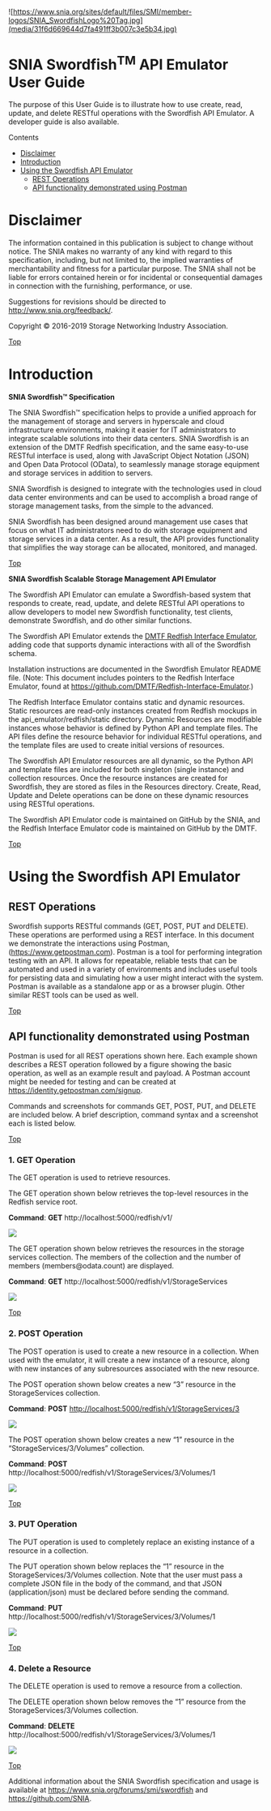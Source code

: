 
<a name="section"></a>

![https://www.snia.org/sites/default/files/SMI/member-logos/SNIA_SwordfishLogo%20Tag.jpg](media/31f6d669644d7fa491ff3b007c3e5b34.jpg)


# SNIA Swordfish<sup>TM</sup> API Emulator User Guide


The purpose of this User Guide is to illustrate how to use create, read, update,
and delete RESTful operations with the Swordfish API Emulator. A developer guide
is also available.

Contents
- [Disclaimer](#disclaimer)
- [Introduction](#introduction)
- [Using the Swordfish API Emulator](#using-the-swordfish-api-emulator)
  * [REST Operations](#rest-operations)
  * [API functionality demonstrated using Postman](#api-functionality-demonstrated-using-postman)


Disclaimer
==========

The information contained in this publication is subject to change without
notice. The SNIA makes no warranty of any kind with regard to this
specification, including, but not limited to, the implied warranties of
merchantability and fitness for a particular purpose. The SNIA shall not be
liable for errors contained herein or for incidental or consequential damages in
connection with the furnishing, performance, or use.

Suggestions for revisions should be directed to <http://www.snia.org/feedback/>.

Copyright © 2016-2019 Storage Networking Industry Association.

[Top](#section)

Introduction
============

**SNIA Swordfish™ Specification**

The SNIA Swordfish™ specification helps to provide a unified approach for the
management of storage and servers in hyperscale and cloud infrastructure
environments, making it easier for IT administrators to integrate scalable
solutions into their data centers. SNIA Swordfish is an extension of the DMTF
Redfish specification, and the same easy-to-use RESTful interface is used, along
with JavaScript Object Notation (JSON) and Open Data Protocol (OData), to
seamlessly manage storage equipment and storage services in addition to servers.

SNIA Swordfish is designed to integrate with the technologies used in cloud data
center environments and can be used to accomplish a broad range of storage
management tasks, from the simple to the advanced.

SNIA Swordfish has been designed around management use cases that focus on what
IT administrators need to do with storage equipment and storage services in a
data center. As a result, the API provides functionality that simplifies the way
storage can be allocated, monitored, and managed.

[Top](#section)

**SNIA Swordfish Scalable Storage Management API Emulator**

The Swordfish API Emulator can emulate a Swordfish-based system that responds to
create, read, update, and delete RESTful API operations to allow developers to
model new Swordfish functionality, test clients, demonstrate Swordfish, and do
other similar functions.

The Swordfish API Emulator extends the [DMTF Redfish Interface
Emulator](https://github.com/DMTF/Redfish-Interface-Emulator), adding code that
supports dynamic interactions with all of the Swordfish schema.

Installation instructions are documented in the Swordfish Emulator README file.
(Note: This document includes pointers to the Redfish Interface Emulator, found
at <https://github.com/DMTF/Redfish-Interface-Emulator>.)

The Redfish Interface Emulator contains static and dynamic resources. Static
resources are read-only instances created from Redfish mockups in the
api_emulator/redfish/static directory. Dynamic Resources are modifiable
instances whose behavior is defined by Python API and template files. The API
files define the resource behavior for individual RESTful operations, and the
template files are used to create initial versions of resources.

The Swordfish API Emulator resources are all dynamic, so the Python API and
template files are included for both singleton (single instance) and collection
resources. Once the resource instances are created for Swordfish, they are
stored as files in the Resources directory. Create, Read, Update and Delete
operations can be done on these dynamic resources using RESTful operations.

The Swordfish API Emulator code is maintained on GitHub by the SNIA, and the
Redfish Interface Emulator code is maintained on GitHub by the DMTF.

[Top](#section)

Using the Swordfish API Emulator
================================

REST Operations
----------------

Swordfish supports RESTful commands (GET, POST, PUT and DELETE). These
operations are performed using a REST interface. In this document we demonstrate
the interactions using Postman, (<https://www.getpostman.com>). Postman is a
tool for performing integration testing with an API. It allows for repeatable,
reliable tests that can be automated and used in a variety of environments and
includes useful tools for persisting data and simulating how a user might
interact with the system. Postman is available as a standalone app or as a
browser plugin. Other similar REST tools can be used as well.

[Top](#section)

API functionality demonstrated using Postman
---------------------------------------------

Postman is used for all REST operations shown here. Each example shown describes
a REST operation followed by a figure showing the basic operation, as well as an
example result and payload. A Postman account might be needed for testing and
can be created at <https://identity.getpostman.com/signup>.

Commands and screenshots for commands GET, POST, PUT, and DELETE are included
below. A brief description, command syntax and a screenshot each is listed
below.

[Top](#section)


### 1.  **GET** Operation

The GET operation is used to retrieve resources.

The GET operation shown below retrieves the top-level resources in the Redfish
service root.

**Command**: **GET** http://localhost:5000/redfish/v1/

![](media/a558cf4d45aeddc2c56307508f3b7f19.png)

The GET operation shown below retrieves the resources in the storage services
collection. The members of the collection and the number of members
(members\@odata.count) are displayed.

**Command**: **GET** http://localhost:5000/redfish/v1/StorageServices

![](media/0f90e32b39c8917e7ee3ac4b676e84d4.png)

[Top](#section)


 ### 2.  **POST** Operation

The POST operation is used to create a new resource in a collection. When used
with the emulator, it will create a new instance of a resource, along with new
instances of any subresources associated with the new resource.

The POST operation shown below creates a new “3” resource in the StorageServices
collection.

**Command**: **POST** <http://localhost:5000/redfish/v1/StorageServices/3>

![](media/eed2dee4ca79596b2b37d990ccaf869a.png)

The POST operation shown below creates a new “1” resource in the
“StorageServices/3/Volumes” collection.

**Command**: **POST**
http://localhost:5000/redfish/v1/StorageServices/3/Volumes/1

![](media/5b1d5b877487b4eac0478d87f9349090.png)

[Top](#section)


### 3.  **PUT** Operation

The PUT operation is used to completely replace an existing instance of a resource in a collection.

The PUT operation shown below replaces the “1” resource in the
StorageServices/3/Volumes collection. Note that the user must pass a
complete JSON file in the body of the command, and that JSON
(application/json) must be declared before sending the command.

**Command**: **PUT**
    http://localhost:5000/redfish/v1/StorageServices/3/Volumes/1

![](media/ade667e0c72e3fb7c3b21f7b48a12481.png)

[Top](#section)


### 4.  **Delete** a Resource

The DELETE operation is used to remove a resource from a collection.

The DELETE operation shown below removes the “1” resource from the StorageServices/3/Volumes collection.

**Command**: **DELETE**  http://localhost:5000/redfish/v1/StorageServices/3/Volumes/1

![](media/bd0969ba96ac7d0f9e4f696abab4e944.png)

[Top](#section)


Additional information about the SNIA Swordfish specification and usage is
available at https://www.snia.org/forums/smi/swordfish and
<https://github.com/SNIA>.
